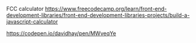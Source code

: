 FCC calculator
https://www.freecodecamp.org/learn/front-end-development-libraries/front-end-development-libraries-projects/build-a-javascript-calculator

https://codepen.io/davidhay/pen/MWveqYe
